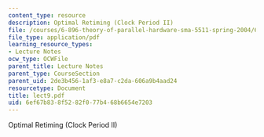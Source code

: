 ```yaml
---
content_type: resource
description: Optimal Retiming (Clock Period II)
file: /courses/6-896-theory-of-parallel-hardware-sma-5511-spring-2004/6ef67b838f5282f077b468b6654e7203_lect9.pdf
file_type: application/pdf
learning_resource_types:
- Lecture Notes
ocw_type: OCWFile
parent_title: Lecture Notes
parent_type: CourseSection
parent_uid: 2de3b456-1af3-e8a7-c2da-606a9b4aad24
resourcetype: Document
title: lect9.pdf
uid: 6ef67b83-8f52-82f0-77b4-68b6654e7203
---
```

Optimal Retiming (Clock Period II)

